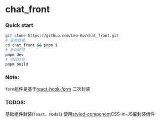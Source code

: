 # chat_front

### Quick start

```bash
git clone https://github.com/Leo-Kw/chat_front.git
# 安装依赖
cd chat_front && pnpm i
# 启动项目
pnpm dev
# 项目打包
pnpm build
```

### Note:

`form`组件是基于[react-hook-form](https://react-hook-form.com/get-started) 二次封装

### TODOS:

基础组件封装(`Toast`、`Modal`)
使用[styled-component](https://styled-components.com/)CSS-in-JS库封装组件
